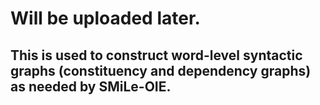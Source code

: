 # Will be uploaded later.
## This is used to construct word-level syntactic graphs (constituency and dependency graphs) as needed by SMiLe-OIE.
